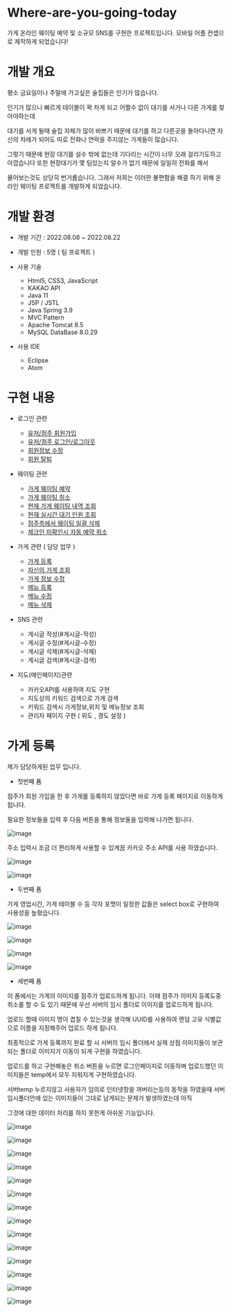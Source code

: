 # Where-are-you-going-today
가게 온라인 웨이팅 예약 및 소규모 SNS를 구현한 프로젝트입니다. 모바일 어플 컨셉으로 제작하게 되었습니다!

# 개발 개요

평소 금요일이나 주말에 가고싶은 술집들은 인기가 많습니다.

인기가 많으니 빠르게 테이블이 꽉 차게 되고 어쩔수 없이 대기를 서거나 다른 가게를 찾아야하는데

대기를 서게 될때 술집 자체가 많이 바쁘기 때문에 대기를 하고 다른곳을 돌아다니면 자신의 차례가 되어도 따로 전화나 연락을 주지않는 가게들이 많습니다.

그렇기 때문에 현장 대기를 설수 밖에 없는데 기다리는 시간이 너무 오래 걸리기도하고 아깝습니다 또한 현장대기가 몇 팀있는지 알수가 없기 때문에 일일히 전화를 해서

물어보는것도 상당히 번거롭습니다. 그래서 저희는 이러한 불편함을 해결 하기 위해 온라인 웨이팅 프로젝트를 개발하게 되었습니다.

# 개발 환경

* 개발 기간 : 2022.08.08 ~ 2022.08.22

* 개발 인원 : 5명 ( 팀 프로젝트 )

* 사용 기술

   * Html5, CSS3, JavaScript
   * KAKAO API
   * Java 11
   * JSP / JSTL
   * Java Spring 3.9
   * MVC Pattern
   * Apache Tomcat 8.5
   * MySQL DataBase 8.0.29
   
* 사용 IDE
     * Eclipse
     * Atom
     
# 구현 내용

* 로그인 관련
   * [유저/점주 회원가입](#회원-가입)
   * [유저/점주 로그인/로그아웃](#로그인/로그아웃)
   * [회원정보 수정](#회원정보-수정)
   * [회원 탈퇴](#회원-탈퇴)
   
* 웨이팅 관련
  * [가게 웨이팅 예약](#가게-웨이팅-예약)
  * [가게 웨이팅 취소](#가게-웨이팅-취소)
  * [현재 가게 웨이팅 내역 조회](#가게-웨이팅-조회)
  * [현재 실시간 대기 인원 조회](#가게-대기인원-조회)
  * [점주측에서 웨이팅 일괄 삭제](#웨이팅-삭제)
  * [체크인 미확인시 자동 예약 취소](#자동-예약취소)
  
* 가게 관련 ( 담당 업무 )
  * [가게 등록](#가게-등록)
  * [자신의 가게 조회](#가게-조회)
  * [가게 정보 수정](#가게-정보-수정)
  * [메뉴 등록](#메뉴-등록)
  * [메뉴 수정](#메뉴-수정)
  * [메뉴 삭제](#메뉴-삭제)
  
* SNS 관련
  * 게시글 작성(#게시글-작성)
  * 게시글 수정(#게시글-수정)
  * 게시글 삭제(#게시글-삭제)
  * 게시글 검색(#게시글-검색)

* 지도(메인페이지)관련
  * 카카오API를 사용하여 지도 구현
  * 지도상의 키워드 검색으로 가게 검색
  * 키워드 검색시 가게정보,위치 및 메뉴정보 조회
  * 관리자 페이지 구현 ( 위도 , 경도 설정 )
  

# 가게 등록

제가 담당하게된 업무 입니다.

* 첫번째 폼

점주가 회원 가입을 한 후 가게를 등록하지 않았다면 바로 가게 등록 페이지로 이동하게 됩니다.

필요한 정보들을 입력 후 다음 버튼을 통해 정보들을 입력해 나가면 됩니다.


![image](https://user-images.githubusercontent.com/100820039/187572309-33f29c90-ee04-40ac-8e9b-91aa447ecb57.png)

주소 입력시 조금 더 편리하게 사용할 수 있게끔 카카오 주소 API를 사용 하였습니다.

![image](https://user-images.githubusercontent.com/100820039/187576513-accfb466-42f8-43ef-9ec3-91ce1ff5911c.png)

![image](https://user-images.githubusercontent.com/100820039/187577458-138925be-2a87-4c57-b90f-c6c561f23960.png)

* 두번째 폼

가게 영업시간, 가게 테이블 수 등 각자 포맷이 일정한 값들은 select box로 구현하여 사용성을 높혔습니다.

![image](https://user-images.githubusercontent.com/100820039/187577678-19bbf0ef-f082-43f8-827b-5f0b09e3cd71.png)

![image](https://user-images.githubusercontent.com/100820039/187577723-5b7d163e-2396-4a04-b0e0-25df7e095cb3.png)

![image](https://user-images.githubusercontent.com/100820039/187577731-dae66465-c63b-4d2e-8f41-c49b8b333081.png)

![image](https://user-images.githubusercontent.com/100820039/187577744-e948a2cc-f9bd-497c-ab5d-87e9ee805dc9.png)

* 세번째 폼

이 폼에서는 가게의 이미지를 점주가 업로드하게 됩니다. 이때 점주가 이미지 등록도중 취소를 할 수 도 있기 때문에 우선 서버의 임시 폴더로 이미지를 업로드하게 됩니다. 

업로드 할때 이미지 명이 겹칠 수 있는것을 생각해 UUID를 사용하여 랜덤 고유 식별값으로 이름을 지정해주어 업로드 하게 됩니다. 

최종적으로 가게 등록까지 완료 할 시 서버의 임시 폴더에서 실제 상점 이미지들이 보관되는 폴더로 이미지가 이동이 되게 구현을 하였습니다.

업로드를 하고 구현해놓은 취소 버튼을 누르면 로그인페이지로 이동하며 업로드했던 이미지들은 temp에서 모두 지워지게 구현하였습니다.

서버temp 누르지않고 사용자가 임의로 인터넷창을 꺼버리는등의 동작을 하였을때 서버 임시폴더안에 있는 이미지들이 그대로 남게되는 문제가 발생하였는데 아직

그것에 대한 데이터 처리를 하지 못한게 아쉬운 기능입니다.

![image](https://user-images.githubusercontent.com/100820039/187578180-5f8e9f06-646e-4342-98a5-f6946f1beec2.png)

![image](https://user-images.githubusercontent.com/100820039/188173222-882e1041-b7dc-4416-a024-aff6fa2b136f.png)

![image](https://user-images.githubusercontent.com/100820039/188173242-fbe95d91-3354-4e97-955e-483bdcf04695.png)

![image](https://user-images.githubusercontent.com/100820039/188173258-94847106-04a4-49ca-aa64-52b387986954.png)

![image](https://user-images.githubusercontent.com/100820039/188173270-a69a381e-6992-4857-aa6f-05a63cfebd8a.png)

![image](https://user-images.githubusercontent.com/100820039/188173288-9dceed1b-faab-4afa-b12f-42c22ae63c24.png)

![image](https://user-images.githubusercontent.com/100820039/188173303-fcd242a2-123f-4481-9fa7-547473789fe4.png)

![image](https://user-images.githubusercontent.com/100820039/188173320-19561ce9-137c-4a7a-97db-3d0727d7ae39.png)

![image](https://user-images.githubusercontent.com/100820039/188173336-d871729b-2fcd-4b39-ba44-6be47c7ec087.png)

![image](https://user-images.githubusercontent.com/100820039/188173354-a6ef423f-3805-4aa6-9675-a3adca81f1c5.png)

![image](https://user-images.githubusercontent.com/100820039/188173364-081e95be-dd24-4215-8dd7-8d1905d34fd1.png)

![image](https://user-images.githubusercontent.com/100820039/188173389-20980e1f-6b1c-4d75-b5bf-4b75fc45c19d.png)

![image](https://user-images.githubusercontent.com/100820039/188173402-def92837-6544-4886-b87d-d356876ad456.png)

![image](https://user-images.githubusercontent.com/100820039/188173415-08111075-c210-4280-9918-75968e262725.png)








